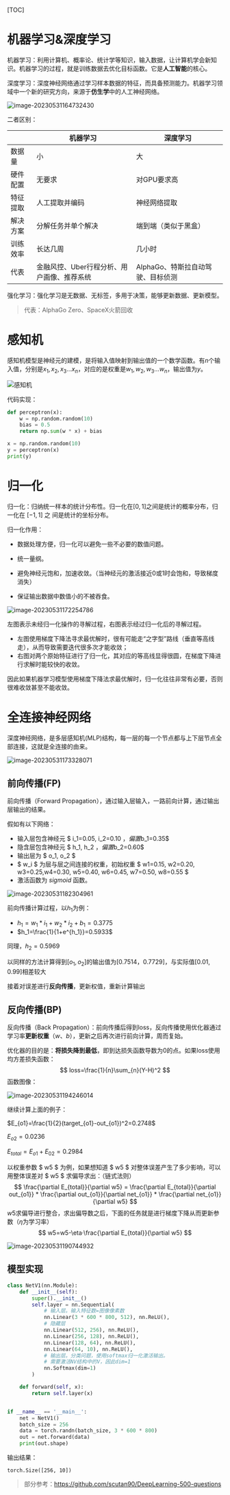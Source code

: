 [TOC]

# 机器学习&深度学习

机器学习：利用计算机、概率论、统计学等知识，输入数据，让计算机学会新知识。机器学习的过程，就是训练数据去优化目标函数。它是**人工智能**的核心。

深度学习：深度神经网络通过学习样本数据的特征，而具备预测能力。机器学习领域中一个新的研究方向，来源于**仿生学**中的人工神经网络。

![image-20230531164732430](assets/image-20230531164732430.png)

二者区别：

|          | 机器学习                                   | 深度学习                          |
| -------- | ------------------------------------------ | --------------------------------- |
| 数据量   | 小                                         | 大                                |
| 硬件配置 | 无要求                                     | 对GPU要求高                       |
| 特征提取 | 人工提取并编码                             | 神经网络提取                      |
| 解决方案 | 分解任务并单个解决                         | 端到端（类似于黑盒）              |
| 训练效率 | 长达几周                                   | 几小时                            |
| 代表     | 金融风控、Uber行程分析、用户画像、推荐系统 | AlphaGo、特斯拉自动驾驶、目标侦测 |



强化学习：强化学习是无数据、无标签，多用于决策，能够更新数据、更新模型。

> 代表：AlphaGo Zero、SpaceX火箭回收

# 感知机

感知机模型是神经元的建模，是将输入值映射到输出值的一个数学函数。有$n$个输入值，分别是$x_1, x_2, x_3 … x_n$，对应的是权重是$w_1, w_2, w_3 … w_n$，输出值为$y$。

![感知机](assets/无标题.png)



代码实现：

```python
def perceptron(x):
    w = np.random.random(10)
    bias = 0.5
    return np.sum(w * x) + bias

x = np.random.random(10)
y = perceptron(x)
print(y)
```

# 归一化

归一化：归纳统一样本的统计分布性。归一化在$[0,1]$之间是统计的概率分布，归一化在 $[-1,1]$ 之 间是统计的坐标分布。

归一化作用：

- 数据处理方便，归一化可以避免一些不必要的数值问题。
- 统一量纲。

- 避免神经元饱和，加速收敛。（当神经元的激活接近0或1时会饱和，导致梯度消失）

- 保证输出数据中数值小的不被吞食。 

![image-20230531172254786](assets/image-20230531172254786.png)

左图表示未经归一化操作的寻解过程，右图表示经过归一化后的寻解过程。

- 左图使用梯度下降法寻求最优解时，很有可能走“之字型”路线（垂直等高线走），从而导致需要迭代很多次才能收敛；
- 右图对两个原始特征进行了归一化，其对应的等高线显得很圆，在梯度下降进行求解时能较快的收敛。

因此如果机器学习模型使用梯度下降法求最优解时，归一化往往非常有必要，否则很难收敛甚至不能收敛。

#  全连接神经网络

深度神经网络，是多层感知机(MLP)结构，每一层的每一个节点都与上下层节点全部连接，这就是全连接的由来。

![image-20230531173328071](assets/image-20230531173328071.png)

## 前向传播(FP)

前向传播（Forward Propagation），通过输入层输入，一路前向计算，通过输出层输出的结果。

假如有以下网络：

- 输入层包含神经元 $ i_1=0.05, i_2=0.10 $，偏置$b_1=0.35$
- 隐含层包含神经元 $ h_1, h_2 $，偏置$b_2=0.60$
- 输出层为  $ o_1, o_2 $
- $ w_i $ 为层与层之间连接的权重，初始权重 $ w1=0.15, w2=0.20, w3=0.25,w4=0.30, w5=0.40, w6=0.45, w7=0.50, w8=0.55 $
- 激活函数为 $sigmoid$ 函数。



![image-20230531182304961](assets/image-20230531182304961.png)

前向传播计算过程，以$h_1$为例：

- $h_1=w_1*i_1+w_2*i_2+b_1=0.3775$
- $h_1=\frac{1}{1+e^{h_1}}=0.5933$

同理，$h_2=0.5969$

以同样的方法计算得到$[o_1,o_2]$的输出值为$[0.7514，0.7729]$，与实际值$[0.01,0.99]$相差较大

接着对误差进行**反向传播**，更新权值，重新计算输出

## 反向传播(BP)

反向传播（Back Propagation）：前向传播后得到loss，反向传播使用优化器通过学习率**更新权重**$（w、b）$，更新之后再次进行前向计算，周而复始。

优化器的目的是：**将损失降到最低**，即到达损失函数导数为0的点。如果loss使用均方差损失函数：
$$
loss=\frac{1}{n}\sum_{n}(Y-H)^2
$$
函数图像：

![image-20230531194246014](assets/image-20230531194246014.png)

继续计算上面的例子：

$E_{o1}=\frac{1}{2}(target_{o1}-out_{o1})^2=0.2748$

$E_{o2}=0.0236$

$E_{total}=E_{o1}+E_{02}=0.2984$

以权重参数 $ w5 $ 为例，如果想知道 $ w5 $ 对整体误差产生了多少影响，可以用整体误差对 $ w5 $ 求偏导求出：（链式法则）
$$
\frac{\partial E_{total}}{\partial w5} = \frac{\partial E_{total}}{\partial out_{o1}} * \frac{\partial out_{o1}}{\partial net_{o1}} * \frac{\partial net_{o1}}{\partial w5}
$$
$w5$求偏导进行整合，求出偏导数之后，下面的任务就是进行梯度下降从而更新参数（$\eta$为学习率）
$$
w5=w5-\eta·\frac{\partial E_{total}}{\partial w5}
$$


![image-20230531190744932](assets/image-20230531190744932.png)

##  模型实现

```python
class NetV1(nn.Module):
    def __init__(self):
        super().__init__()
        self.layer = nn.Sequential(
            # 输入层。输入特征数=图像像素数
            nn.Linear(3 * 600 * 800, 512), nn.ReLU(),
            # 隐藏层
            nn.Linear(512, 256), nn.ReLU(),
            nn.Linear(256, 128), nn.ReLU(),
            nn.Linear(128, 64), nn.ReLU(),
            nn.Linear(64, 10), nn.ReLU(),
            # 输出层。分类问题，使用softmax归一化激活输出。
            # 需要激活NV结构中的V，因此dim=1
            nn.Softmax(dim=1)
        )

    def forward(self, x):
        return self.layer(x)


if __name__ == '__main__':
    net = NetV1()
    batch_size = 256
    data = torch.randn(batch_size, 3 * 600 * 800)
    out = net.forward(data)
    print(out.shape)
```

输出结果：

```
torch.Size([256, 10])
```



> 部分参考：https://github.com/scutan90/DeepLearning-500-questions
